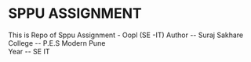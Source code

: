 # SPPU ASSIGNMENT
This is Repo of  Sppu Assignment - Oopl (SE -IT)
Author -- Suraj Sakhare <br>
College -- P.E.S Modern Pune <br>
Year -- SE IT

